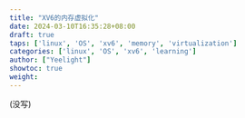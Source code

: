 ```yaml
---
title: "XV6的内存虚拟化"
date: 2024-03-10T16:35:28+08:00
draft: true
taps: ['linux', 'OS', 'xv6', 'memory', 'virtualization']
categories: ['linux', 'OS', 'xv6', 'learning']
author: ["Yeelight"]
showtoc: true
weight:
---
```


(没写)

